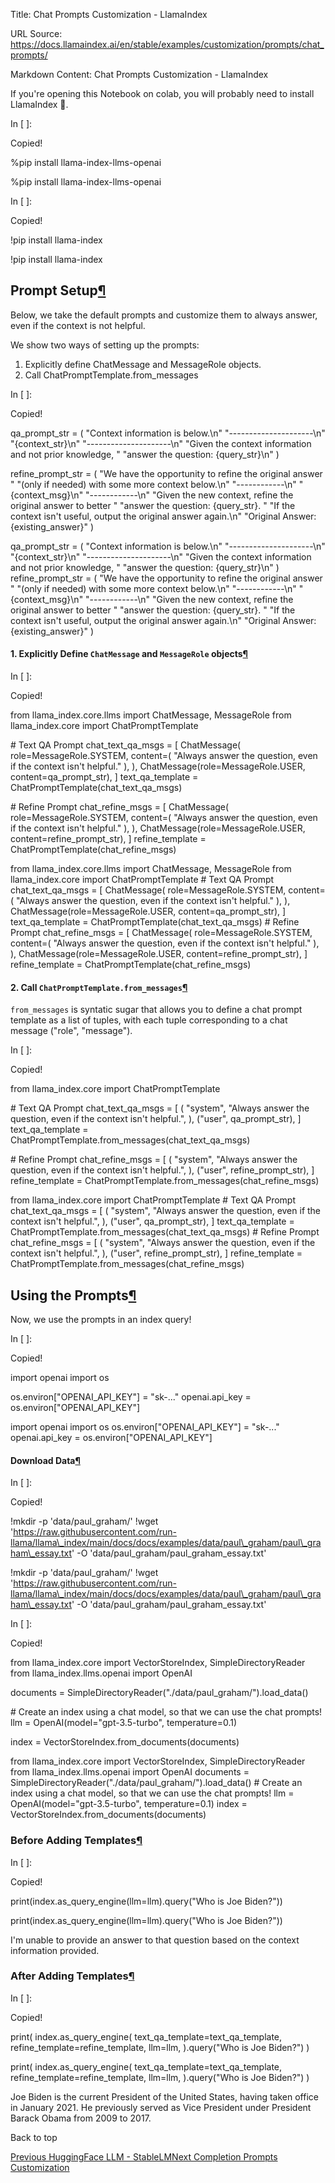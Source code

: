 Title: Chat Prompts Customization - LlamaIndex

URL Source: https://docs.llamaindex.ai/en/stable/examples/customization/prompts/chat_prompts/

Markdown Content:
Chat Prompts Customization - LlamaIndex


If you're opening this Notebook on colab, you will probably need to install LlamaIndex 🦙.

In \[ \]:

Copied!

%pip install llama\-index\-llms\-openai

%pip install llama-index-llms-openai

In \[ \]:

Copied!

!pip install llama\-index

!pip install llama-index

Prompt Setup[¶](https://docs.llamaindex.ai/en/stable/examples/customization/prompts/chat_prompts/#prompt-setup)
---------------------------------------------------------------------------------------------------------------

Below, we take the default prompts and customize them to always answer, even if the context is not helpful.

We show two ways of setting up the prompts:

1.  Explicitly define ChatMessage and MessageRole objects.
2.  Call ChatPromptTemplate.from\_messages

In \[ \]:

Copied!

qa\_prompt\_str \= (
    "Context information is below.\\n"
    "---------------------\\n"
    "{context\_str}\\n"
    "---------------------\\n"
    "Given the context information and not prior knowledge, "
    "answer the question: {query\_str}\\n"
)

refine\_prompt\_str \= (
    "We have the opportunity to refine the original answer "
    "(only if needed) with some more context below.\\n"
    "------------\\n"
    "{context\_msg}\\n"
    "------------\\n"
    "Given the new context, refine the original answer to better "
    "answer the question: {query\_str}. "
    "If the context isn't useful, output the original answer again.\\n"
    "Original Answer: {existing\_answer}"
)

qa\_prompt\_str = ( "Context information is below.\\n" "---------------------\\n" "{context\_str}\\n" "---------------------\\n" "Given the context information and not prior knowledge, " "answer the question: {query\_str}\\n" ) refine\_prompt\_str = ( "We have the opportunity to refine the original answer " "(only if needed) with some more context below.\\n" "------------\\n" "{context\_msg}\\n" "------------\\n" "Given the new context, refine the original answer to better " "answer the question: {query\_str}. " "If the context isn't useful, output the original answer again.\\n" "Original Answer: {existing\_answer}" )

#### 1\. Explicitly Define `ChatMessage` and `MessageRole` objects[¶](https://docs.llamaindex.ai/en/stable/examples/customization/prompts/chat_prompts/#1-explicitly-define-chatmessage-and-messagerole-objects)

In \[ \]:

Copied!

from llama\_index.core.llms import ChatMessage, MessageRole
from llama\_index.core import ChatPromptTemplate

\# Text QA Prompt
chat\_text\_qa\_msgs \= \[
    ChatMessage(
        role\=MessageRole.SYSTEM,
        content\=(
            "Always answer the question, even if the context isn't helpful."
        ),
    ),
    ChatMessage(role\=MessageRole.USER, content\=qa\_prompt\_str),
\]
text\_qa\_template \= ChatPromptTemplate(chat\_text\_qa\_msgs)

\# Refine Prompt
chat\_refine\_msgs \= \[
    ChatMessage(
        role\=MessageRole.SYSTEM,
        content\=(
            "Always answer the question, even if the context isn't helpful."
        ),
    ),
    ChatMessage(role\=MessageRole.USER, content\=refine\_prompt\_str),
\]
refine\_template \= ChatPromptTemplate(chat\_refine\_msgs)

from llama\_index.core.llms import ChatMessage, MessageRole from llama\_index.core import ChatPromptTemplate # Text QA Prompt chat\_text\_qa\_msgs = \[ ChatMessage( role=MessageRole.SYSTEM, content=( "Always answer the question, even if the context isn't helpful." ), ), ChatMessage(role=MessageRole.USER, content=qa\_prompt\_str), \] text\_qa\_template = ChatPromptTemplate(chat\_text\_qa\_msgs) # Refine Prompt chat\_refine\_msgs = \[ ChatMessage( role=MessageRole.SYSTEM, content=( "Always answer the question, even if the context isn't helpful." ), ), ChatMessage(role=MessageRole.USER, content=refine\_prompt\_str), \] refine\_template = ChatPromptTemplate(chat\_refine\_msgs)

#### 2\. Call `ChatPromptTemplate.from_messages`[¶](https://docs.llamaindex.ai/en/stable/examples/customization/prompts/chat_prompts/#2-call-chatprompttemplatefrom_messages)

`from_messages` is syntatic sugar that allows you to define a chat prompt template as a list of tuples, with each tuple corresponding to a chat message ("role", "message").

In \[ \]:

Copied!

from llama\_index.core import ChatPromptTemplate

\# Text QA Prompt
chat\_text\_qa\_msgs \= \[
    (
        "system",
        "Always answer the question, even if the context isn't helpful.",
    ),
    ("user", qa\_prompt\_str),
\]
text\_qa\_template \= ChatPromptTemplate.from\_messages(chat\_text\_qa\_msgs)

\# Refine Prompt
chat\_refine\_msgs \= \[
    (
        "system",
        "Always answer the question, even if the context isn't helpful.",
    ),
    ("user", refine\_prompt\_str),
\]
refine\_template \= ChatPromptTemplate.from\_messages(chat\_refine\_msgs)

from llama\_index.core import ChatPromptTemplate # Text QA Prompt chat\_text\_qa\_msgs = \[ ( "system", "Always answer the question, even if the context isn't helpful.", ), ("user", qa\_prompt\_str), \] text\_qa\_template = ChatPromptTemplate.from\_messages(chat\_text\_qa\_msgs) # Refine Prompt chat\_refine\_msgs = \[ ( "system", "Always answer the question, even if the context isn't helpful.", ), ("user", refine\_prompt\_str), \] refine\_template = ChatPromptTemplate.from\_messages(chat\_refine\_msgs)

Using the Prompts[¶](https://docs.llamaindex.ai/en/stable/examples/customization/prompts/chat_prompts/#using-the-prompts)
-------------------------------------------------------------------------------------------------------------------------

Now, we use the prompts in an index query!

In \[ \]:

Copied!

import openai
import os

os.environ\["OPENAI\_API\_KEY"\] \= "sk-..."
openai.api\_key \= os.environ\["OPENAI\_API\_KEY"\]

import openai import os os.environ\["OPENAI\_API\_KEY"\] = "sk-..." openai.api\_key = os.environ\["OPENAI\_API\_KEY"\]

#### Download Data[¶](https://docs.llamaindex.ai/en/stable/examples/customization/prompts/chat_prompts/#download-data)

In \[ \]:

Copied!

!mkdir \-p 'data/paul\_graham/'
!wget 'https://raw.githubusercontent.com/run-llama/llama\_index/main/docs/docs/examples/data/paul\_graham/paul\_graham\_essay.txt' \-O 'data/paul\_graham/paul\_graham\_essay.txt'

!mkdir -p 'data/paul\_graham/' !wget 'https://raw.githubusercontent.com/run-llama/llama\_index/main/docs/docs/examples/data/paul\_graham/paul\_graham\_essay.txt' -O 'data/paul\_graham/paul\_graham\_essay.txt'

In \[ \]:

Copied!

from llama\_index.core import VectorStoreIndex, SimpleDirectoryReader
from llama\_index.llms.openai import OpenAI

documents \= SimpleDirectoryReader("./data/paul\_graham/").load\_data()

\# Create an index using a chat model, so that we can use the chat prompts!
llm \= OpenAI(model\="gpt-3.5-turbo", temperature\=0.1)

index \= VectorStoreIndex.from\_documents(documents)

from llama\_index.core import VectorStoreIndex, SimpleDirectoryReader from llama\_index.llms.openai import OpenAI documents = SimpleDirectoryReader("./data/paul\_graham/").load\_data() # Create an index using a chat model, so that we can use the chat prompts! llm = OpenAI(model="gpt-3.5-turbo", temperature=0.1) index = VectorStoreIndex.from\_documents(documents)

### Before Adding Templates[¶](https://docs.llamaindex.ai/en/stable/examples/customization/prompts/chat_prompts/#before-adding-templates)

In \[ \]:

Copied!

print(index.as\_query\_engine(llm\=llm).query("Who is Joe Biden?"))

print(index.as\_query\_engine(llm=llm).query("Who is Joe Biden?"))

I'm unable to provide an answer to that question based on the context information provided.

### After Adding Templates[¶](https://docs.llamaindex.ai/en/stable/examples/customization/prompts/chat_prompts/#after-adding-templates)

In \[ \]:

Copied!

print(
    index.as\_query\_engine(
        text\_qa\_template\=text\_qa\_template,
        refine\_template\=refine\_template,
        llm\=llm,
    ).query("Who is Joe Biden?")
)

print( index.as\_query\_engine( text\_qa\_template=text\_qa\_template, refine\_template=refine\_template, llm=llm, ).query("Who is Joe Biden?") )

Joe Biden is the current President of the United States, having taken office in January 2021. He previously served as Vice President under President Barack Obama from 2009 to 2017.

Back to top

[Previous HuggingFace LLM - StableLM](https://docs.llamaindex.ai/en/stable/examples/customization/llms/SimpleIndexDemo-Huggingface_stablelm/)[Next Completion Prompts Customization](https://docs.llamaindex.ai/en/stable/examples/customization/prompts/completion_prompts/)
